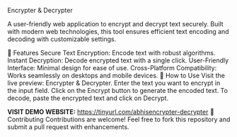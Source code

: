 Encrypter & Decrypter

A user-friendly web application to encrypt and decrypt text securely. Built with modern web technologies, this tool ensures efficient text encoding and decoding with customizable settings.

🌟 Features
Secure Text Encryption: Encode text with robust algorithms.
Instant Decryption: Decode encrypted text with a single click.
User-Friendly Interface: Minimal design for ease of use.
Cross-Platform Compatibility: Works seamlessly on desktops and mobile devices.
🚀 How to Use
Visit the live preview: Encrypter & Decrypter.
Enter the text you want to encrypt in the input field.
Click on the Encrypt button to generate the encoded text.
To decode, paste the encrypted text and click on Decrypt.

**VISIT DEMO WEBSITE:** https://tinyurl.com/abhisencrypter-decrypter
🤝 Contributing
Contributions are welcome!
Feel free to fork this repository and submit a pull request with enhancements.
